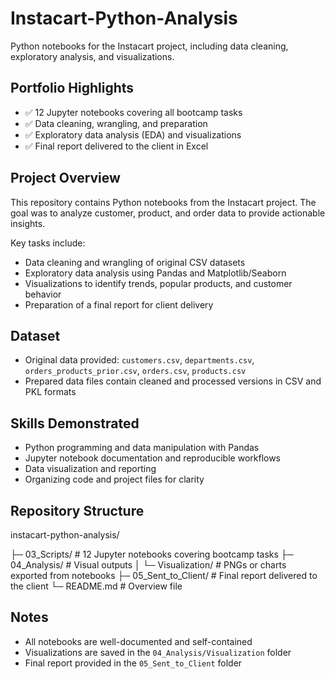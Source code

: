 # Instacart-Python-Analysis
Python notebooks for the Instacart project, including data cleaning, exploratory analysis, and visualizations.


## Portfolio Highlights
- ✅ 12 Jupyter notebooks covering all bootcamp tasks
- ✅ Data cleaning, wrangling, and preparation
- ✅ Exploratory data analysis (EDA) and visualizations
- ✅ Final report delivered to the client in Excel

## Project Overview
This repository contains Python notebooks from the Instacart project. The goal was to analyze customer, product, and order data to provide actionable insights.

Key tasks include:
- Data cleaning and wrangling of original CSV datasets
- Exploratory data analysis using Pandas and Matplotlib/Seaborn
- Visualizations to identify trends, popular products, and customer behavior
- Preparation of a final report for client delivery

## Dataset
- Original data provided: `customers.csv`, `departments.csv`, `orders_products_prior.csv`, `orders.csv`, `products.csv`
- Prepared data files contain cleaned and processed versions in CSV and PKL formats

## Skills Demonstrated
- Python programming and data manipulation with Pandas
- Jupyter notebook documentation and reproducible workflows
- Data visualization and reporting
- Organizing code and project files for clarity

## Repository Structure
instacart-python-analysis/

├─ 03_Scripts/        # 12 Jupyter notebooks covering bootcamp tasks
├─ 04_Analysis/       # Visual outputs
│   └─ Visualization/ # PNGs or charts exported from notebooks
├─ 05_Sent_to_Client/ # Final report delivered to the client
└─ README.md          # Overview file

## Notes
- All notebooks are well-documented and self-contained
- Visualizations are saved in the `04_Analysis/Visualization` folder
- Final report provided in the `05_Sent_to_Client` folder
